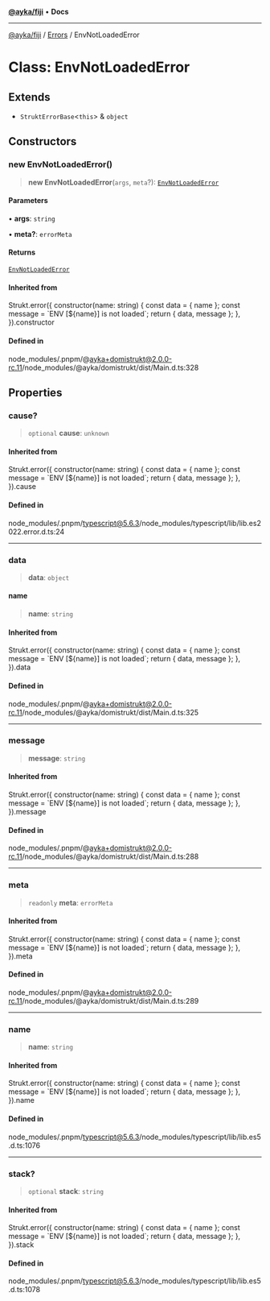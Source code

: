 [**@ayka/fiji**](../../../README.md) • **Docs**

***

[@ayka/fiji](../../../globals.md) / [Errors](../README.md) / EnvNotLoadedError

# Class: EnvNotLoadedError

## Extends

- `StruktErrorBase`\<`this`\> & `object`

## Constructors

### new EnvNotLoadedError()

> **new EnvNotLoadedError**(`args`, `meta`?): [`EnvNotLoadedError`](EnvNotLoadedError.md)

#### Parameters

• **args**: `string`

• **meta?**: `errorMeta`

#### Returns

[`EnvNotLoadedError`](EnvNotLoadedError.md)

#### Inherited from

Strukt.error(\{
	constructor(name: string) \{
		const data = \{ name \};
		const message = \`ENV \[$\{name\}\] is not loaded\`;
		return \{ data, message \};
	\},
\}).constructor

#### Defined in

node\_modules/.pnpm/@ayka+domistrukt@2.0.0-rc.11/node\_modules/@ayka/domistrukt/dist/Main.d.ts:328

## Properties

### cause?

> `optional` **cause**: `unknown`

#### Inherited from

Strukt.error(\{
	constructor(name: string) \{
		const data = \{ name \};
		const message = \`ENV \[$\{name\}\] is not loaded\`;
		return \{ data, message \};
	\},
\}).cause

#### Defined in

node\_modules/.pnpm/typescript@5.6.3/node\_modules/typescript/lib/lib.es2022.error.d.ts:24

***

### data

> **data**: `object`

#### name

> **name**: `string`

#### Inherited from

Strukt.error(\{
	constructor(name: string) \{
		const data = \{ name \};
		const message = \`ENV \[$\{name\}\] is not loaded\`;
		return \{ data, message \};
	\},
\}).data

#### Defined in

node\_modules/.pnpm/@ayka+domistrukt@2.0.0-rc.11/node\_modules/@ayka/domistrukt/dist/Main.d.ts:325

***

### message

> **message**: `string`

#### Inherited from

Strukt.error(\{
	constructor(name: string) \{
		const data = \{ name \};
		const message = \`ENV \[$\{name\}\] is not loaded\`;
		return \{ data, message \};
	\},
\}).message

#### Defined in

node\_modules/.pnpm/@ayka+domistrukt@2.0.0-rc.11/node\_modules/@ayka/domistrukt/dist/Main.d.ts:288

***

### meta

> `readonly` **meta**: `errorMeta`

#### Inherited from

Strukt.error(\{
	constructor(name: string) \{
		const data = \{ name \};
		const message = \`ENV \[$\{name\}\] is not loaded\`;
		return \{ data, message \};
	\},
\}).meta

#### Defined in

node\_modules/.pnpm/@ayka+domistrukt@2.0.0-rc.11/node\_modules/@ayka/domistrukt/dist/Main.d.ts:289

***

### name

> **name**: `string`

#### Inherited from

Strukt.error(\{
	constructor(name: string) \{
		const data = \{ name \};
		const message = \`ENV \[$\{name\}\] is not loaded\`;
		return \{ data, message \};
	\},
\}).name

#### Defined in

node\_modules/.pnpm/typescript@5.6.3/node\_modules/typescript/lib/lib.es5.d.ts:1076

***

### stack?

> `optional` **stack**: `string`

#### Inherited from

Strukt.error(\{
	constructor(name: string) \{
		const data = \{ name \};
		const message = \`ENV \[$\{name\}\] is not loaded\`;
		return \{ data, message \};
	\},
\}).stack

#### Defined in

node\_modules/.pnpm/typescript@5.6.3/node\_modules/typescript/lib/lib.es5.d.ts:1078
